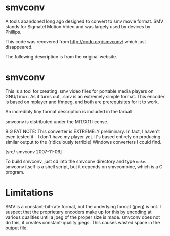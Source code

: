smvconv
=======

A tools abandoned long ago designed to convert to smv movie format.
SMV stands for Sigmatel Motion Video and was largely used by devices
by Phillips.

This code was recovered from http://codu.org/smvconv/
which just disappeared.

The following description is from the original website.

smvconv
=======

This is a tool for creating .smv video files for portable media players on GNU/Linux. As it turns out, .smv is an extremely simple format. This encoder is based on mplayer and ffmpeg, and both are prerequisites for it to work.

An incredibly tiny format description is included in the tarball.

smvconv is distributed under the MIT/X11 license.

BIG FAT NOTE: This converter is EXTREMELY preliminary. In fact, I haven't even tested it - I don't have my player yet. It's based entirely on producing similar output to the (ridiculously terrible) Windows converters I could find.

[src/ smvconv 2007-11-06]

To build smvconv, just cd into the smvconv directory and type `make`. smvconv itself is a shell script, but it depends on smvcombine, which is a C program.

Limitations
===========

SMV is a constant-bit-rate format, but the underlying format (jpeg) is not. I suspect that the proprietary encoders make up for this by encoding at various qualities until a jpeg of the proper size is made. smvconv does not do this, it creates constant-quality jpegs. This causes wasted space in the output file.
